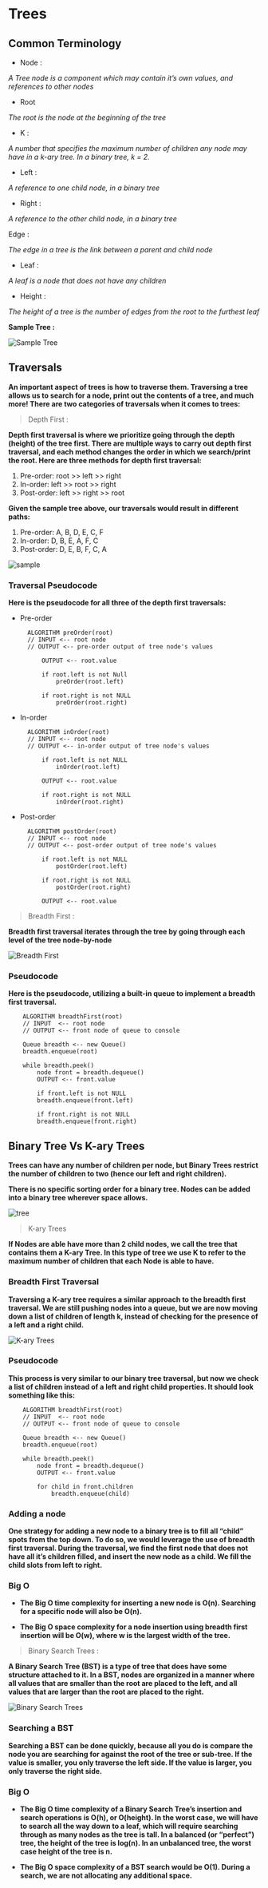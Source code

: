 # Trees 

## Common Terminology 


* Node :

*A Tree node is a component which may contain it’s own values, and references to other nodes* 

* Root 

*The root is the node at the beginning of the tree* 

* K : 

*A number that specifies the maximum number of children any node may have in a k-ary tree. In a binary tree, k = 2.*

* Left :

*A reference to one child node, in a binary tree* 

* Right :
 
*A reference to the other child node, in a binary tree* 

Edge :

*The edge in a tree is the link between a parent and child node*

* Leaf :

*A leaf is a node that does not have any children*

* Height :
 
*The height of a tree is the number of edges from the root to the furthest leaf* 

**Sample Tree :** 

![Sample Tree](https://codefellows.github.io/common_curriculum/data_structures_and_algorithms/Code_401/class-15/resources/images/BinaryTree1.PNG) 

## Traversals

**An important aspect of trees is how to traverse them. Traversing a tree allows us to search for a node, print out the contents of a tree, and much more! There are two categories of traversals when it comes to trees:** 

> Depth First : 

**Depth first traversal is where we prioritize going through the depth (height) of the tree first. There are multiple ways to carry out depth first traversal, and each method changes the order in which we search/print the root. Here are three methods for depth first traversal:** 

1. Pre-order: root >> left >> right
2. In-order: left >> root >> right
3. Post-order: left >> right >> root

**Given the sample tree above, our traversals would result in different paths:**

1. Pre-order: A, B, D, E, C, F
2. In-order: D, B, E, A, F, C
3. Post-order: D, E, B, F, C, A

![sample](https://codefellows.github.io/common_curriculum/data_structures_and_algorithms/Code_401/class-15/resources/images/tree-example.png) 

### Traversal Pseudocode

**Here is the pseudocode for all three of the depth first traversals:** 

- Pre-order 

        ALGORITHM preOrder(root)
        // INPUT <-- root node
        // OUTPUT <-- pre-order output of tree node's values

            OUTPUT <-- root.value

            if root.left is not Null
                preOrder(root.left)

            if root.right is not NULL
                preOrder(root.right) 

- In-order 

        ALGORITHM inOrder(root)
        // INPUT <-- root node
        // OUTPUT <-- in-order output of tree node's values

            if root.left is not NULL
                inOrder(root.left)

            OUTPUT <-- root.value

            if root.right is not NULL
                inOrder(root.right)

- Post-order 

        ALGORITHM postOrder(root)
        // INPUT <-- root node
        // OUTPUT <-- post-order output of tree node's values

            if root.left is not NULL
                postOrder(root.left)

            if root.right is not NULL
                postOrder(root.right)

            OUTPUT <-- root.value

> Breadth First : 

**Breadth first traversal iterates through the tree by going through each level of the tree node-by-node** 

![Breadth First](https://codefellows.github.io/common_curriculum/data_structures_and_algorithms/Code_401/class-15/resources/images/tree-example.png) 

### Pseudocode

**Here is the pseudocode, utilizing a built-in queue to implement a breadth first traversal.** 

        ALGORITHM breadthFirst(root)
        // INPUT  <-- root node
        // OUTPUT <-- front node of queue to console

        Queue breadth <-- new Queue()
        breadth.enqueue(root)

        while breadth.peek()
            node front = breadth.dequeue()
            OUTPUT <-- front.value

            if front.left is not NULL
            breadth.enqueue(front.left)

            if front.right is not NULL
            breadth.enqueue(front.right) 

## Binary Tree Vs K-ary Trees 

**Trees can have any number of children per node, but Binary Trees restrict the number of children to two (hence our left and right children).**

**There is no specific sorting order for a binary tree. Nodes can be added into a binary tree wherever space allows.** 

![tree](https://codefellows.github.io/common_curriculum/data_structures_and_algorithms/Code_401/class-15/resources/images/BinaryTree2.PNG) 

> K-ary Trees 

**If Nodes are able have more than 2 child nodes, we call the tree that contains them a K-ary Tree. In this type of tree we use K to refer to the maximum number of children that each Node is able to have.** 

### Breadth First Traversal

**Traversing a K-ary tree requires a similar approach to the breadth first traversal. We are still pushing nodes into a queue, but we are now moving down a list of children of length k, instead of checking for the presence of a left and a right child.**

![K-ary Trees](https://codefellows.github.io/common_curriculum/data_structures_and_algorithms/Code_401/class-15/resources/images/KaryTree1.png)

### Pseudocode 

**This process is very similar to our binary tree traversal, but now we check a list of children instead of a left and right child properties. It should look something like this:** 

        ALGORITHM breadthFirst(root)
        // INPUT  <-- root node
        // OUTPUT <-- front node of queue to console

        Queue breadth <-- new Queue()
        breadth.enqueue(root)

        while breadth.peek()
            node front = breadth.dequeue()
            OUTPUT <-- front.value

            for child in front.children
                breadth.enqueue(child)

### Adding a node

**One strategy for adding a new node to a binary tree is to fill all “child” spots from the top down. To do so, we would leverage the use of breadth first traversal. During the traversal, we find the first node that does not have all it’s children filled, and insert the new node as a child. We fill the child slots from left to right.** 

### Big O

* **The Big O time complexity for inserting a new node is O(n). Searching for a specific node will also be O(n).** 

* **The Big O space complexity for a node insertion using breadth first insertion will be O(w), where w is the largest width of the tree.** 

> Binary Search Trees : 

**A Binary Search Tree (BST) is a type of tree that does have some structure attached to it. In a BST, nodes are organized in a manner where all values that are smaller than the root are placed to the left, and all values that are larger than the root are placed to the right.** 

![Binary Search Trees](https://codefellows.github.io/common_curriculum/data_structures_and_algorithms/Code_401/class-15/resources/images/BST1.PNG) 

### Searching a BST 

**Searching a BST can be done quickly, because all you do is compare the node you are searching for against the root of the tree or sub-tree. If the value is smaller, you only traverse the left side. If the value is larger, you only traverse the right side.** 

### Big O 

* **The Big O time complexity of a Binary Search Tree’s insertion and search operations is O(h), or O(height). In the worst case, we will have to search all the way down to a leaf, which will require searching through as many nodes as the tree is tall. In a balanced (or “perfect”) tree, the height of the tree is log(n). In an unbalanced tree, the worst case height of the tree is n.** 

* **The Big O space complexity of a BST search would be O(1). During a search, we are not allocating any additional space.** 